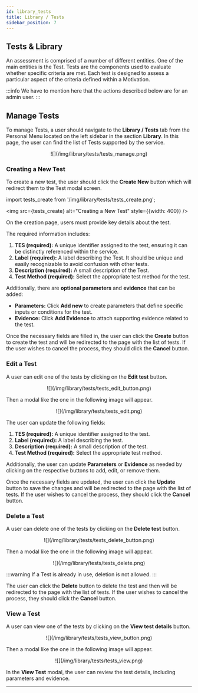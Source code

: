 ```yaml
---
id: library_tests
title: Library / Tests
sidebar_position: 7
---
```


## Tests & Library

An assessment is comprised of a number of different entities. One of the main entities is the Test. Tests are the components used to evaluate whether specific criteria are met. Each test is designed to assess a particular aspect of the criteria defined within a Motivation.

:::info
We have to mention here that the actions described below are for an admin user.
:::

## Manage Tests

To manage Tests, a user should navigate to the **Library / Tests** tab from the Personal Menu located on the left sidebar in the section **Library**. In this page, the user can find the list of Tests supported by the service.

<p align="center">
  ![](/img/library/tests/tests_manage.png)
</p>

### Creating a New Test

To create a new test, the user should click the **Create New** button which will redirect them to the Test modal screen.

import tests_create from '/img/library/tests/tests_create.png';

<p align="center">

<img src={tests_create} alt="Creating a New Test" style={{width: 400}} />
</p>

On the creation page, users must provide key details about the test.

The required information includes:

1. **TES (required):** A unique identifier assigned to the test, ensuring it can be distinctly referenced within the service.
2. **Label (required):** A label describing the Test. It should be unique and easily recognizable to avoid confusion with other tests.
3. **Description (required):** A small description of the Test.
4. **Test Method (required):** Select the appropriate test method for the test.

Additionally, there are **optional parameters** and **evidence** that can be added:

- **Parameters:** Click **Add new** to create parameters that define specific inputs or conditions for the test.
- **Evidence:** Click **Add Evidence** to attach supporting evidence related to the test.

Once the necessary fields are filled in, the user can click the **Create** button to create the test and will be redirected to the page with the list of tests. If the user wishes to cancel the process, they should click the **Cancel** button.

### Edit a Test

A user can edit one of the tests by clicking on the **Edit test** button. 

<p align="center">
  ![](/img/library/tests/tests_edit_button.png)
</p>

Then a modal like the one in the following image will appear.

<p align="center">
  ![](/img/library/tests/tests_edit.png)
</p>

The user can update the following fields:

1. **TES (required):** A unique identifier assigned to the test.
2. **Label (required):** A label describing the test.
3. **Description (required):** A small description of the test.
4. **Test Method (required):** Select the appropriate test method.

Additionally, the user can update **Parameters** or **Evidence** as needed by clicking on the respective buttons to add, edit, or remove them.

Once the necessary fields are updated, the user can click the **Update** button to save the changes and will be redirected to the page with the list of tests. If the user wishes to cancel the process, they should click the **Cancel** button.

### Delete a Test

A user can delete one of the tests by clicking on the **Delete test** button.

<p align="center">
  ![](/img/library/tests/tests_delete_button.png)
</p>

Then a modal like the one in the following image will appear.

<p align="center">
  ![](/img/library/tests/tests_delete.png)
</p>

:::warning
If a Test is already in use, deletion is not allowed.
:::

The user can click the **Delete** button to delete the test and then will be redirected to the page with the list of tests. If the user wishes to cancel the process, they should click the **Cancel** button.

### View a Test

A user can view one of the tests by clicking on the **View test details** button.

<p align="center">
  ![](/img/library/tests/tests_view_button.png)
</p>

Then a modal like the one in the following image will appear.

<p align="center">
  ![](/img/library/tests/tests_view.png)
</p>

In the **View Test** modal, the user can review the test details, including parameters and evidence.

---
